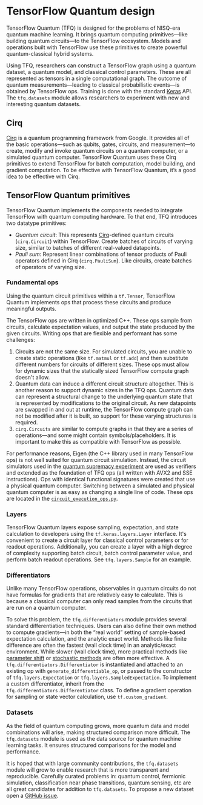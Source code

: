 # TensorFlow Quantum design

TensorFlow Quantum (TFQ) is designed for the problems of NISQ-era quantum
machine learning. It brings quantum computing primitives—like building quantum
circuits—to the TensorFlow ecosystem. Models and operations built with
TensorFlow use these primitives to create powerful quantum-classical hybrid
systems.

Using TFQ, researchers can construct a TensorFlow graph using a quantum dataset,
a quantum model, and classical control parameters. These are all represented as
tensors in a single computational graph. The outcome of quantum
measurements—leading to classical probabilistic events—is obtained by TensorFlow
ops. Training is done with the standard
[Keras](https://www.tensorflow.org/guide/keras/overview) API. The `tfq.datasets`
module allows researchers to experiment with new and interesting quantum
datasets.


## Cirq

<a href="https://github.com/quantumlib/Cirq" class="external">Cirq</a> is a
quantum programming framework from Google. It provides all of the basic
operations—such as qubits, gates, circuits, and measurement—to create, modify
and invoke quantum circuits on a quantum computer, or a simulated quantum
computer. TensorFlow Quantum uses these Cirq primitives to extend TensorFlow for
batch computation, model building, and gradient computation. To be effective
with TensorFlow Quantum, it’s a good idea to be effective with Cirq.


## TensorFlow Quantum primitives

TensorFlow Quantum implements the components needed to integrate TensorFlow with
quantum computing hardware. To that end, TFQ introduces two datatype primitives:

- *Quantum circuit*: This represents
  <a href="https://github.com/quantumlib/Cirq" class="external">Cirq</a>-defined
  quantum circuits (`cirq.Circuit`) within TensorFlow. Create batches of
  circuits of varying size, similar to batches of different real-valued
  datapoints.
- *Pauli sum*: Represent linear combinations of tensor products of Pauli
  operators defined in Cirq (`cirq.PauliSum`). Like circuits, create batches of
  operators of varying size.

### Fundamental ops

Using the quantum circuit primitives within a `tf.Tensor`, TensorFlow Quantum
implements ops that process these circuits and produce meaningful outputs.

The TensorFlow ops are written in optimized C++. These ops sample from
circuits, calculate expectation values, and output the state produced by the
given circuits. Writing ops that are flexible and performant has some
challenges:

1. Circuits are not the same size. For simulated circuits, you are unable to
   create static operations (like `tf.matmul` or `tf.add`) and then substitute
   different numbers for circuits of different sizes. These ops must allow for
   dynamic sizes that the statically sized TensorFlow compute graph doesn't
   allow.
2. Quantum data can induce a different circuit structure altogether. This is
   another reason to support dynamic sizes in the TFQ ops. Quantum data can
   represent a structural change to the underlying quantum state that is
   represented by modifications to the original circuit. As new datapoints are
   swapped in and out at runtime, the TensorFlow compute graph can not be
   modified after it is built, so support for these varying structures is
   required.
3. `cirq.Circuits` are similar to compute graphs in that they are a series of
   operations—and some might contain symbols/placeholders. It is important to
   make this as compatible with TensorFlow as possible.

For performance reasons, Eigen (the C++ library used in many TensorFlow ops) is
not well suited for quantum circuit simulation. Instead, the circuit simulators
used in the
<a href="https://ai.googleblog.com/2019/10/quantum-supremacy-using-programmable.html" class="external">quantum supremacy experiment</a>
are used as verifiers and extended as the foundation of TFQ ops (all written
with AVX2 and SSE instructions). Ops with identical functional signatures were
created that use a physical quantum computer. Switching between a simulated and
physical quantum computer is as easy as changing a single line of code. These
ops are located in the
<a href="https://github.com/tensorflow/quantum/blob/master/tensorflow_quantum/core/ops/circuit_execution_ops.py" class="external"><code>circuit_execution_ops.py</code></a>.

### Layers

TensorFlow Quantum layers expose sampling, expectation, and state calculation to
developers using the `tf.keras.layers.Layer` interface. It's convenient to
create a circuit layer for classical control parameters or for readout
operations. Additionally, you can create a layer with a high degree of
complexity supporting batch circuit, batch control parameter value, and perform
batch readout operations. See `tfq.layers.Sample` for an example.

### Differentiators

Unlike many TensorFlow operations, observables in quantum circuits do not have
formulas for gradients that are relatively easy to calculate. This is because a
classical computer can only read samples from the circuits that are run on a
quantum computer.

To solve this problem, the `tfq.differentiators` module provides several
standard differentiation techniques. Users can also define their own method to
compute gradients—in both the “real world” setting of sample-based expectation
calculation, and the analytic exact world. Methods like finite difference are
often the fastest (wall clock time) in an analytic/exact environment. While
slower (wall clock time), more practical methods like
<a href="https://arxiv.org/abs/1811.11184" class="external">parameter shift</a> or
<a href="https://arxiv.org/abs/1901.05374" class="external">stochastic methods</a>
are often more effective. A `tfq.differentiators.Differentiator` is instantiated
and attached to an existing op with `generate_differentiable_op`, or passed to
the constructor of `tfq.layers.Expectation` or `tfq.layers.SampledExpectation`.
To implement a custom differentiator, inherit from the
`tfq.differentiators.Differentiator` class. To define a gradient operation for
sampling or state vector calculation, use `tf.custom_gradient`.

### Datasets

As the field of quantum computing grows, more quantum data and model
combinations will arise, making structured comparison more difficult. The
`tfq.datasets` module is used as the data source for quantum machine learning
tasks. It ensures structured comparisons for the model and performance.

It is hoped that with large community contributions, the `tfq.datasets` module
will grow to enable research that is more transparent and reproducible.
Carefully curated problems in: quantum control, fermionic simulation,
classification near phase transitions, quantum sensing, etc are all great
candidates for addition to `tfq.datasets`. To propose a new dataset open
a <a href="https://github.com/tensorflow/quantum/issues">GitHub issue</a>.
